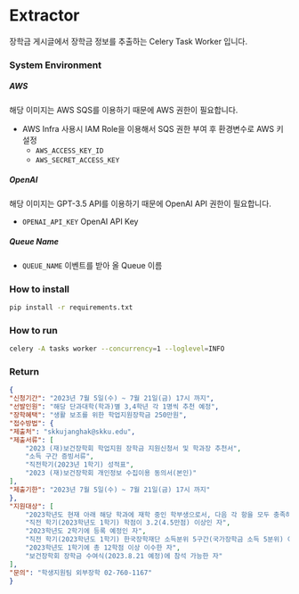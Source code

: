 # Extractor
장학금 게시글에서 장학금 정보를 추출하는 Celery Task Worker 입니다.
### System Environment
##### AWS
해당 이미지는 AWS SQS를 이용하기 때문에 AWS 권한이 필요합니다.
* AWS Infra 사용시 IAM Role을 이용해서 SQS 권한 부여 후 환경변수로 AWS 키 설정
    * `AWS_ACCESS_KEY_ID`
    * `AWS_SECRET_ACCESS_KEY`
##### OpenAI
해당 이미지는 GPT-3.5 API를 이용하기 때문에 OpenAI API 권한이 필요합니다.
* `OPENAI_API_KEY` OpenAI API Key
##### Queue Name
* `QUEUE_NAME` 이벤트를 받아 올 Queue 이름
### How to install
``` bash
pip install -r requirements.txt
```
### How to run
``` bash
celery -A tasks worker --concurrency=1 --loglevel=INFO
```
### Return
``` json
{
"신청기간": "2023년 7월 5일(수) ~ 7월 21일(금) 17시 까지",
"선발인원": "해당 단과대학(학과)별 3,4학년 각 1명씩 추천 예정",
"장학혜택": "생활 보조를 위한 학업지원장학금 250만원",
"접수방법": {
"제출처": "skkujanghak@skku.edu",
"제출서류": [
	"2023 (재)보건장학회 학업지원 장학금 지원신청서 및 학과장 추천서",
	"소득 구간 증빙서류",
	"직전학기(2023년 1학기) 성적표",
	"2023 (재)보건장학회 개인정보 수집이용 동의서(본인)"
],
"제출기한": "2023년 7월 5일(수) ~ 7월 21일(금) 17시 까지"
},
"지원대상": [
	"2023학년도 현재 아래 해당 학과에 재학 중인 학부생으로서, 다음 각 항을 모두 충족하는 3, 4학년 학생",
	"직전 학기(2023학년도 1학기) 학점이 3.2(4.5만점) 이상인 자",
	"2023학년도 2학기에 등록 예정인 자",
	"직전 학기(2023학년도 1학기) 한국장학재단 소득분위 5구간(국가장학금 소득 5분위) 이하인 자",
	"2023학년도 1학기에 총 12학점 이상 이수한 자",
	"보건장학회 장학금 수여식(2023.8.21 예정)에 참석 가능한 자"
],
"문의": "학생지원팀 외부장학 02-760-1167"
}
```